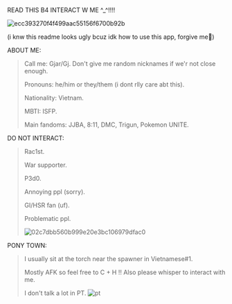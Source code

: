 READ THIS B4 INTERACT W ME ^_^!!!!

![ecc393270f4f499aac55156f6700b92b](https://github.com/user-attachments/assets/63ff7286-f0a7-4518-8dda-35547c581241)

(i knw this readme looks ugly bcuz idk how to use this app, forgive me🤲)

ABOUT ME:
>Call me: Gjar/Gj. Don't give me random nicknames if we'r not close enough.
>
>Pronouns: he/him or they/them (i dont rlly care abt this).
>
>Nationality: Vietnam.
>
>MBTI: ISFP.
>
>Main fandoms: JJBA, 8:11, DMC, Trigun, Pokemon UNITE.

DO NOT INTERACT:
>Rac1st.
>
>War supporter.
>
>P3d0.
>
>Annoying ppl (sorry).
>
>GI/HSR fan (uf).
>
>Problematic ppl.
>
>![02c7dbb560b999e20e3bc106979dfac0](https://github.com/user-attachments/assets/2a84458a-3e65-4b4f-8258-10225bd28b65)

PONY TOWN:
>I usually sit at the torch near the spawner in Vietnamese#1.
>
>Mostly AFK so feel free to C + H !! Also please whisper to interact with me.
>
>I don't talk a lot in PT.
![pt](https://github.com/user-attachments/assets/4f8cb1b6-8cd1-4cab-9cf9-1ce7e8f645a7)

